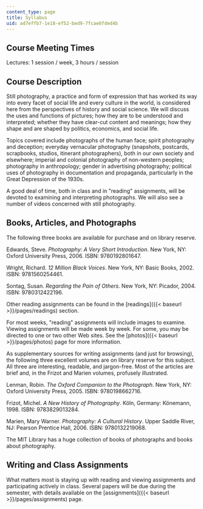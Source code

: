 ```yaml
---
content_type: page
title: Syllabus
uid: ad7effb7-1e18-ef52-bed9-7fcae6fded4b
---
```


Course Meeting Times
--------------------

Lectures: 1 session / week, 3 hours / session

Course Description
------------------

Still photography, a practice and form of expression that has worked its way into every facet of social life and every culture in the world, is considered here from the perspectives of history and social science. We will discuss the uses and functions of pictures; how they are to be understood and interpreted; whether they have clear-cut content and meanings; how they shape and are shaped by politics, economics, and social life.

Topics covered include photographs of the human face; spirit photography and deception; everyday vernacular photography (snapshots, postcards, scrapbooks, studios, itinerant photographers), both in our own society and elsewhere; imperial and colonial photography of non-western peoples; photography in anthropology; gender in advertising photography; political uses of photography in documentation and propaganda, particularly in the Great Depression of the 1930s.

A good deal of time, both in class and in "reading" assignments, will be devoted to examining and interpreting photographs. We will also see a number of videos concerned with still photography.

Books, Articles, and Photographs
--------------------------------

The following three books are available for purchase and on library reserve.

Edwards, Steve. _Photography: A Very Short Introduction_. New York, NY: Oxford University Press, 2006. ISBN: 9780192801647.

Wright, Richard. _12 Million Black Voices_. New York, NY: Basic Books, 2002. ISBN: 9781560254461.

Sontag, Susan. _Regarding the Pain of Others_. New York, NY: Picador, 2004. ISBN: 9780312422196.

Other reading assignments can be found in the [readings]({{< baseurl >}}/pages/readings) section.

For most weeks, "reading" assignments will include images to examine. Viewing assignments will be made week by week. For some, you may be directed to one or two other Web sites. See the [photos]({{< baseurl >}}/pages/photos) page for more information.

As supplementary sources for writing assignments (and just for browsing), the following three excellent volumes are on library reserve for this subject. All three are interesting, readable, and jargon-free. Most of the articles are brief and, in the Frizot and Marien volumes, profusely illustrated.

Lenman, Robin. _The Oxford Companion to the Photograph_. New York, NY: Oxford University Press, 2005. ISBN: 9780198662716.

Frizot, Michel. _A New History of Photography_. Köln, Germany: Könemann, 1998. ISBN: 9783829013284.

Marien, Mary Warner. _Photography: A Cultural History_. Upper Saddle River, NJ: Pearson Prentice Hall, 2006. ISBN: 9780132219068.

The MIT Library has a huge collection of books of photographs and books about photography.

Writing and Class Assignments
-----------------------------

What matters most is staying up with reading and viewing assignments and participating actively in class. Several papers will be due during the semester, with details available on the [assignments]({{< baseurl >}}/pages/assignments) page.